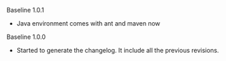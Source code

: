 Baseline 1.0.1

* Java environment comes with ant and maven now


Baseline 1.0.0

* Started to generate the changelog. It include all the previous revisions.
